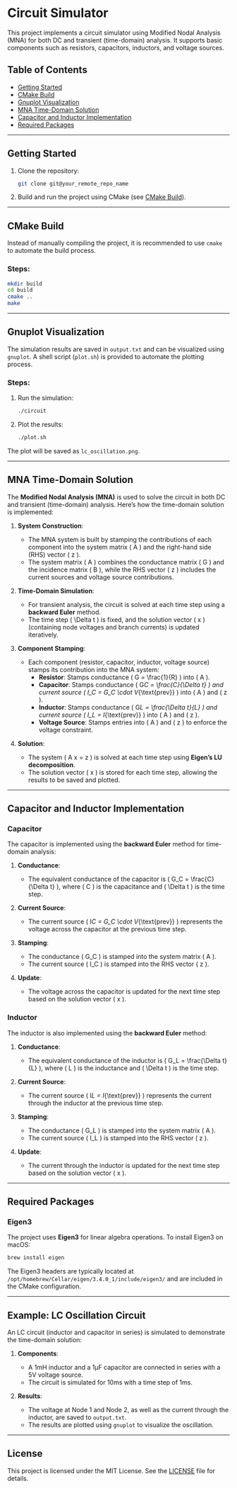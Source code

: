 # Circuit Simulator

This project implements a circuit simulator using Modified Nodal Analysis (MNA) for both DC and transient (time-domain) analysis. It supports basic components such as resistors, capacitors, inductors, and voltage sources.

## Table of Contents

- [Getting Started](#getting-started)
- [CMake Build](#cmake-build)
- [Gnuplot Visualization](#gnuplot-visualization)
- [MNA Time-Domain Solution](#mna-time-domain-solution)
- [Capacitor and Inductor Implementation](#capacitor-and-inductor-implementation)
- [Required Packages](#required-packages)

---

## Getting Started

1. Clone the repository:

   ```bash
   git clone git@your_remote_repo_name
   ```

2. Build and run the project using CMake (see [CMake Build](#cmake-build)).

---

## CMake Build

Instead of manually compiling the project, it is recommended to use `cmake` to automate the build process.

### Steps:

```bash
mkdir build
cd build
cmake ..
make
```

---

## Gnuplot Visualization

The simulation results are saved in `output.txt` and can be visualized using `gnuplot`. A shell script (`plot.sh`) is provided to automate the plotting process.

### Steps:

1. Run the simulation:

   ```bash
   ./circuit
   ```

2. Plot the results:
   ```bash
   ./plot.sh
   ```

The plot will be saved as `lc_oscillation.png`.

---

## MNA Time-Domain Solution

The **Modified Nodal Analysis (MNA)** is used to solve the circuit in both DC and transient (time-domain) analysis. Here’s how the time-domain solution is implemented:

1. **System Construction**:

   - The MNA system is built by stamping the contributions of each component into the system matrix \( A \) and the right-hand side (RHS) vector \( z \).
   - The system matrix \( A \) combines the conductance matrix \( G \) and the incidence matrix \( B \), while the RHS vector \( z \) includes the current sources and voltage source contributions.

2. **Time-Domain Simulation**:

   - For transient analysis, the circuit is solved at each time step using a **backward Euler** method.
   - The time step \( \Delta t \) is fixed, and the solution vector \( x \) (containing node voltages and branch currents) is updated iteratively.

3. **Component Stamping**:

   - Each component (resistor, capacitor, inductor, voltage source) stamps its contribution into the MNA system:
     - **Resistor**: Stamps conductance \( G = \frac{1}{R} \) into \( A \).
     - **Capacitor**: Stamps conductance \( G*C = \frac{C}{\Delta t} \) and current source \( I_C = G_C \cdot V*{\text{prev}} \) into \( A \) and \( z \).
     - **Inductor**: Stamps conductance \( G*L = \frac{\Delta t}{L} \) and current source \( I_L = I*{\text{prev}} \) into \( A \) and \( z \).
     - **Voltage Source**: Stamps entries into \( A \) and \( z \) to enforce the voltage constraint.

4. **Solution**:
   - The system \( A x = z \) is solved at each time step using **Eigen’s LU decomposition**.
   - The solution vector \( x \) is stored for each time step, allowing the results to be saved and plotted.

---

## Capacitor and Inductor Implementation

### Capacitor

The capacitor is implemented using the **backward Euler** method for time-domain analysis:

1. **Conductance**:

   - The equivalent conductance of the capacitor is \( G_C = \frac{C}{\Delta t} \), where \( C \) is the capacitance and \( \Delta t \) is the time step.

2. **Current Source**:

   - The current source \( I*C = G_C \cdot V*{\text{prev}} \) represents the voltage across the capacitor at the previous time step.

3. **Stamping**:

   - The conductance \( G_C \) is stamped into the system matrix \( A \).
   - The current source \( I_C \) is stamped into the RHS vector \( z \).

4. **Update**:
   - The voltage across the capacitor is updated for the next time step based on the solution vector \( x \).

### Inductor

The inductor is also implemented using the **backward Euler** method:

1. **Conductance**:

   - The equivalent conductance of the inductor is \( G_L = \frac{\Delta t}{L} \), where \( L \) is the inductance and \( \Delta t \) is the time step.

2. **Current Source**:

   - The current source \( I*L = I*{\text{prev}} \) represents the current through the inductor at the previous time step.

3. **Stamping**:

   - The conductance \( G_L \) is stamped into the system matrix \( A \).
   - The current source \( I_L \) is stamped into the RHS vector \( z \).

4. **Update**:
   - The current through the inductor is updated for the next time step based on the solution vector \( x \).

---

## Required Packages

### Eigen3

The project uses **Eigen3** for linear algebra operations. To install Eigen3 on macOS:

```bash
brew install eigen
```

The Eigen3 headers are typically located at `/opt/homebrew/Cellar/eigen/3.4.0_1/include/eigen3/` and are included in the CMake configuration.

---

## Example: LC Oscillation Circuit

An LC circuit (inductor and capacitor in series) is simulated to demonstrate the time-domain solution:

1. **Components**:

   - A 1mH inductor and a 1µF capacitor are connected in series with a 5V voltage source.
   - The circuit is simulated for 10ms with a time step of 1ms.

2. **Results**:
   - The voltage at Node 1 and Node 2, as well as the current through the inductor, are saved to `output.txt`.
   - The results are plotted using `gnuplot` to visualize the oscillation.

---

## License

This project is licensed under the MIT License. See the [LICENSE](LICENSE) file for details.
